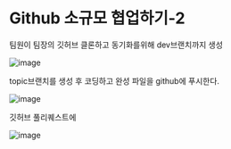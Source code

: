 # Github 소규모 협업하기-2

팀원이 팀장의 깃허브 클론하고 동기화를위해 dev브랜치까지 생성

![image](https://github.com/user-attachments/assets/85647c14-efc6-469b-bc26-5da888ca565a)

topic브랜치를 생성 후 코딩하고 완성 파일을 github에 푸시한다.

![image](https://github.com/user-attachments/assets/073a71bc-ecc5-4199-b3b5-08f02a2aeb94)

깃허브 풀리퀘스트에

![image](https://github.com/user-attachments/assets/4a5cead5-7a35-4e94-ba2d-516a0809b3d2)
